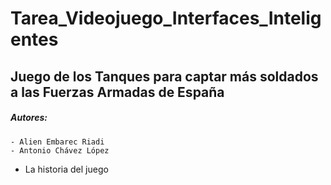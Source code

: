 # Tarea_Videojuego_Interfaces_Inteligentes
## Juego de los Tanques para captar más soldados a las Fuerzas Armadas de España

##### Autores:
    - Alien Embarec Riadi
    - Antonio Chávez López
    
- La historia del juego
